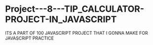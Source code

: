 # Project---8---TIP_CALCULATOR-PROJECT-IN_JAVASCRIPT
ITS A PART OF 100 JAVASCRIPT PROJECT THAT I GONNA MAKE FOR JAVASCRIPT PRACTICE
